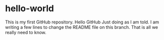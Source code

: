 # hello-world
This is my first GitHub repository. Hello GitHub
Just doing as I am told.
I am writing a few lines to change the README file on this branch.
That is all we really need to know.
